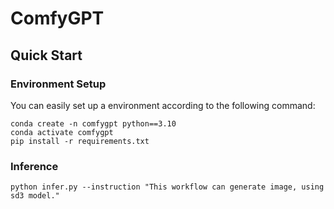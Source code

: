 # ComfyGPT


## Quick Start 

### Environment Setup

You can easily set up a environment according to the following command:
```buildoutcfg
conda create -n comfygpt python==3.10
conda activate comfygpt
pip install -r requirements.txt
```

<!-- Additionally, download the `comfy_res` directory from [this link](https://huggingface.co/xiatianzs/comfy_res) and place it in the `./comfygpt/` directory. -->

### Inference
```buildoutcfg
python infer.py --instruction "This workflow can generate image, using sd3 model."
```


